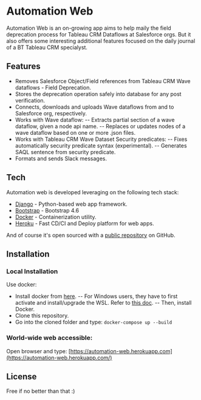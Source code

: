 # Automation Web

Automation Web is an on-growing app aims to help maily the field deprecation process for Tableau CRM Dataflows at Salesforce orgs. But it also offers some interesting additional features focused on the daily journal of a BT Tableau CRM specialyst.

## Features

- Removes Salesforce Object/Field references from Tableau CRM Wave dataflows - Field Deprecation.
- Stores the deprecation operation safely into database for any post verification.
- Connects, downloads and uploads Wave dataflows from and to Salesforce org, respectively.
- Works with Wave dataflow:
-- Extracts partial section of a wave dataflow, given a node api name.
-- Replaces or updates nodes of a wave dataflow based on one or more .json files.
- Works with Tableau CRM Wave Dataset Security predicates:
-- Fixes automatically security predicate syntax (experimental).
-- Generates SAQL sentence from security predicate.
- Formats and sends Slack messages.

## Tech

Automation web is developed leveraging on the following tech stack:

- [Django](https://www.djangoproject.com/) - Python-based web app framework.
- [Bootstrap](https://getbootstrap.com/docs/4.6/getting-started/introduction/) - Bootstrap 4.6
- [Docker](https://www.docker.com) - Containerization utility.
- [Heroku](https://www.heroku.com) - Fast CD/CI and Deploy platform for web apps.

And of course it's open sourced with a [public repository](https://github.com/Bluewine/automation-web.git)
 on GitHub.

## Installation

### Local Installation

Use docker:

- Install docker from [here](https://docs.docker.com/desktop/mac/install/).
-- For Windows users, they have to first activate and install/upgrade the WSL. Refer to [this doc](https://docs.microsoft.com/en-us/windows/wsl/install-win10).
-- Then, install Docker.
- Clone this repository.
- Go into the cloned folder and type: `docker-compose up --build`

### World-wide web accessible:

Open browser and type: [https://automation-web.herokuapp.com](https://automation-web.herokuapp.com/)

## License

Free if no better than that :)
